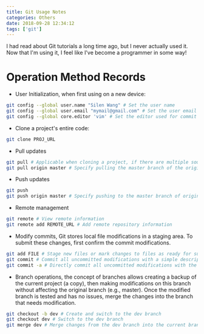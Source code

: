 ```yaml
---
title: Git Usage Notes
categories: Others
date: 2018-09-28 12:34:12
tags: ['git']
---
```


I had read about Git tutorials a long time ago, but I never actually used it. Now that I'm using it, I feel like I've become a programmer in some way!

# Operation Method Records

- User Initialization, when first using on a new device:

```bash
git config --global user.name "Silen Wang" # Set the user name
git config --global user.email "mymail@gmail.com" # Set the user email
git config --global core.editor 'vim' # Set the editor used for commit messages
```

- Clone a project's entire code:

```bash
git clone PROJ_URL
```

- Pull updates

```bash
git pull # Applicable when cloning a project, if there are multiple sources, specify which source to pull from
git pull origin master # Specify pulling the master branch of the origin remote repository
```

- Push updates

```bash
git push
git push origin master # Specify pushing to the master branch of origin, if not specified, it might use a default setting? Not sure exactly what happens.
```

- Remote management

```bash
git remote # View remote information
git remote add REMOTE_URL # Add remote repository information
```

- Modify commits, Git stores local file modifications in a staging area. To submit these changes, first confirm the commit modifications.

```bash
git add FILE # Stage new files or mark changes to files as ready for submission
git commit # Commit all uncommitted modifications with a simple description of what was modified. This description can be used to trace back previous actions.
git commit -a # Directly commit all uncommitted modifications with the same description
```

- Branch operations, the concept of branches allows creating a backup of the current project (a copy), then making modifications on this branch without affecting the original branch (e.g., master). Once the modified branch is tested and has no issues, merge the changes into the branch that needs modification.

```bash
git checkout -b dev # Create and switch to the dev branch
git checkout dev # Switch to the dev branch
git merge dev # Merge changes from the dev branch into the current branch
```
```